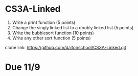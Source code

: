 CS3A-Linked
===========

1.  Write a print function (5 points)
2.  Change the singly linked list to a doubly linked list (5 points)
3.  Write the bubblesort function (10 points)
4.  Write any other sort function (5 points)

clone link: https://github.com/daltonschool/CS3A-Linked.git

# Due 11/9

